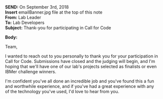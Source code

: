**SEND:** On September 3rd, 2018  
**Insert** emailBanner.jpg file at the top of this note  
**From:** Lab Leader  
**To:** Lab Developers  
**Subject:** Thank-you for participating in Call for Code  

**Body:**

Team,

I wanted to reach out to you personally to thank you for your participation in Call for Code. Submissions have closed and the judging will begin, and I'm hoping that we'll have one of our lab's projects selected as finalists or even IBMer challenge winners.

I'm confident you've all done an incredible job and you've found this a fun and worthwhile experience, and if you've had a great experience with any of the technology you've used, I'd love to hear from you.
